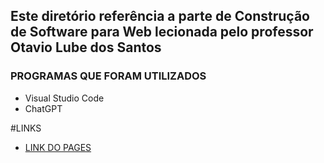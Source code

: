 
## Este diretório referência a parte de Construção de Software para Web lecionada pelo professor Otavio Lube dos Santos

### PROGRAMAS QUE FORAM UTILIZADOS
- Visual Studio Code
- ChatGPT

#LINKS

- [LINK DO PAGES](https://rafaelwernesbach.github.io/pages-projeto-integrado/)

